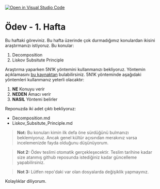 [![Open in Visual Studio Code](https://classroom.github.com/assets/open-in-vscode-c66648af7eb3fe8bc4f294546bfd86ef473780cde1dea487d3c4ff354943c9ae.svg)](https://classroom.github.com/online_ide?assignment_repo_id=7972556&assignment_repo_type=AssignmentRepo)
# Ödev - 1. Hafta

Bu haftaki göreviniz. Bu hafta üzerinde çok durmadığımız konulardan ikisini araştırmanızı istiyoruz. Bu konular:

1. Decomposition
2. Liskov Subsitute Principle

Araştırma yaparken 5N1K yöntemini kullanmanızı bekliyoruz. Yöntemin açıklamasını [bu kaynaktan](https://ilkha.com/guncel/5n1k-nedir-5n1k-tekniginin-anlami-ve-acilimi-nedir-150657) bulabilirsiniz. 5N1K yönteminde aşağıdaki yöntemleri kullanmanız yeterli olacaktır:

1. **NE** Konuyu verir
2. **NEDEN** Amacı verir
3. **NASIL** Yöntemi belirler

Reponuzda iki adet çıktı bekliyoruz:

- Decomposition.md
- Liskov_Subsitute_Principle.md

>**Not:** Bu konuları kimin ilk defa öne sürdüğünü bulmanızı beklemiyoruz. Ancak genel kültür açısından merakınız varsa incelemenizde fayda olduğunu düşünüyorum.

>**Not 2:** Ödev teslimi otomatik gerçekleşecektir. Teslim tarihine kadar size atanmış github reposunda istediğiniz kadar güncelleme yapabilirsiniz.

> **Not 3:** Lütfen repo'daki var olan dosyalarda değişiklik yapmayınız.

Kolaylıklar diliyorum.
